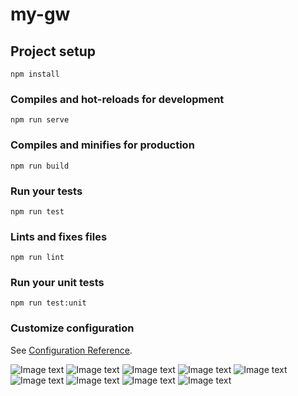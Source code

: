 # my-gw

## Project setup
```
npm install
```

### Compiles and hot-reloads for development
```
npm run serve
```

### Compiles and minifies for production
```
npm run build
```

### Run your tests
```
npm run test
```

### Lints and fixes files
```
npm run lint
```

### Run your unit tests
```
npm run test:unit
```

### Customize configuration
See [Configuration Reference](https://cli.vuejs.org/config/).

![Image text](../mdpic/1.png)
![Image text](../mdpic/2.png)
![Image text](../mdpic/3.png)
![Image text](../mdpic/4.png)
![Image text](../mdpic/5.png)
![Image text](../mdpic/6.png)
![Image text](../mdpic/7.png)
![Image text](../mdpic/8.png)
![Image text](../mdpic/9.png)